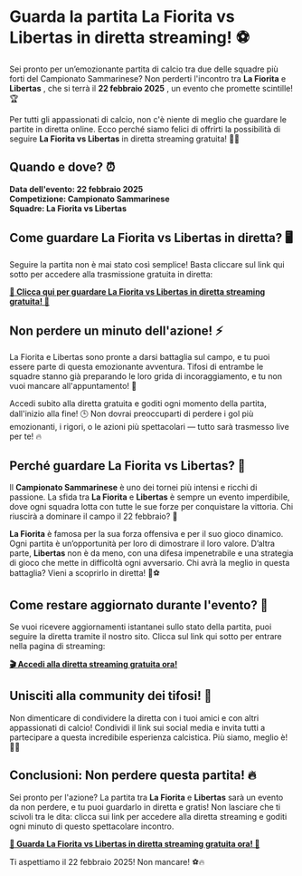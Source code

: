 # Guarda la partita La Fiorita vs Libertas in diretta streaming! ⚽️

Sei pronto per un’emozionante partita di calcio tra due delle squadre più forti del Campionato Sammarinese? Non perderti l'incontro tra **La Fiorita** e **Libertas** , che si terrà il **22 febbraio 2025** , un evento che promette scintille! 🏆

Per tutti gli appassionati di calcio, non c'è niente di meglio che guardare le partite in diretta online. Ecco perché siamo felici di offrirti la possibilità di seguire **La Fiorita vs Libertas** in diretta streaming gratuita! 🎥✨

## Quando e dove? ⏰

**Data dell'evento: 22 febbraio 2025**  
**Competizione: Campionato Sammarinese**  
**Squadre: La Fiorita vs Libertas**

## Come guardare La Fiorita vs Libertas in diretta? 🖥️

Seguire la partita non è mai stato così semplice! Basta cliccare sul link qui sotto per accedere alla trasmissione gratuita in diretta:

[**🎥 Clicca qui per guardare La Fiorita vs Libertas in diretta streaming gratuita! 🎉**](https://tinyurl.com/livestreamfreeo?st=La+Fiorita+vs+Libertas&si=gh)

## Non perdere un minuto dell'azione! ⚡

La Fiorita e Libertas sono pronte a darsi battaglia sul campo, e tu puoi essere parte di questa emozionante avventura. Tifosi di entrambe le squadre stanno già preparando le loro grida di incoraggiamento, e tu non vuoi mancare all'appuntamento! 🥳

Accedi subito alla diretta gratuita e goditi ogni momento della partita, dall'inizio alla fine! 🕒 Non dovrai preoccuparti di perdere i gol più emozionanti, i rigori, o le azioni più spettacolari — tutto sarà trasmesso live per te! 🔥

## Perché guardare La Fiorita vs Libertas? 🧐

Il **Campionato Sammarinese** è uno dei tornei più intensi e ricchi di passione. La sfida tra **La Fiorita** e **Libertas** è sempre un evento imperdibile, dove ogni squadra lotta con tutte le sue forze per conquistare la vittoria. Chi riuscirà a dominare il campo il 22 febbraio? 🤔

**La Fiorita** è famosa per la sua forza offensiva e per il suo gioco dinamico. Ogni partita è un’opportunità per loro di dimostrare il loro valore. D’altra parte, **Libertas** non è da meno, con una difesa impenetrabile e una strategia di gioco che mette in difficoltà ogni avversario. Chi avrà la meglio in questa battaglia? Vieni a scoprirlo in diretta! 🥅⚽️

## Come restare aggiornato durante l'evento? 📲

Se vuoi ricevere aggiornamenti istantanei sullo stato della partita, puoi seguire la diretta tramite il nostro sito. Clicca sul link qui sotto per entrare nella pagina di streaming:

[**🎬 Accedi alla diretta streaming gratuita ora!**](https://tinyurl.com/livestreamfreeo?st=La+Fiorita+vs+Libertas&si=gh)

## Unisciti alla community dei tifosi! 🙌

Non dimenticare di condividere la diretta con i tuoi amici e con altri appassionati di calcio! Condividi il link sui social media e invita tutti a partecipare a questa incredibile esperienza calcistica. Più siamo, meglio è! 💬📱

## Conclusioni: Non perdere questa partita! 🔥

Sei pronto per l'azione? La partita tra **La Fiorita** e **Libertas** sarà un evento da non perdere, e tu puoi guardarlo in diretta e gratis! Non lasciare che ti scivoli tra le dita: clicca sui link per accedere alla diretta streaming e goditi ogni minuto di questo spettacolare incontro.

[**🎥 Guarda La Fiorita vs Libertas in diretta streaming gratuita ora! 🎉**](https://tinyurl.com/livestreamfreeo?st=La+Fiorita+vs+Libertas&si=gh)

Ti aspettiamo il 22 febbraio 2025! Non mancare! ⚽️🔥
